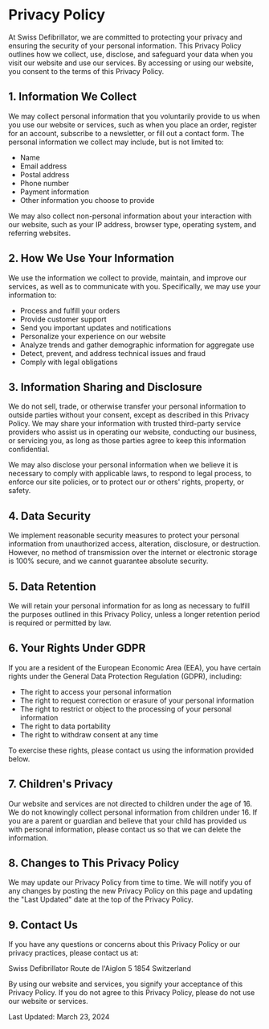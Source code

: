 # Privacy Policy

At Swiss Defibrillator, we are committed to protecting your privacy and ensuring the security of your personal information. This Privacy Policy outlines how we collect, use, disclose, and safeguard your data when you visit our website and use our services. By accessing or using our website, you consent to the terms of this Privacy Policy.

## 1. Information We Collect

We may collect personal information that you voluntarily provide to us when you use our website or services, such as when you place an order, register for an account, subscribe to a newsletter, or fill out a contact form. The personal information we collect may include, but is not limited to:

- Name
- Email address
- Postal address
- Phone number
- Payment information
- Other information you choose to provide

We may also collect non-personal information about your interaction with our website, such as your IP address, browser type, operating system, and referring websites.

## 2. How We Use Your Information

We use the information we collect to provide, maintain, and improve our services, as well as to communicate with you. Specifically, we may use your information to:

- Process and fulfill your orders
- Provide customer support
- Send you important updates and notifications
- Personalize your experience on our website
- Analyze trends and gather demographic information for aggregate use
- Detect, prevent, and address technical issues and fraud
- Comply with legal obligations

## 3. Information Sharing and Disclosure

We do not sell, trade, or otherwise transfer your personal information to outside parties without your consent, except as described in this Privacy Policy. We may share your information with trusted third-party service providers who assist us in operating our website, conducting our business, or servicing you, as long as those parties agree to keep this information confidential.

We may also disclose your personal information when we believe it is necessary to comply with applicable laws, to respond to legal process, to enforce our site policies, or to protect our or others' rights, property, or safety.

## 4. Data Security

We implement reasonable security measures to protect your personal information from unauthorized access, alteration, disclosure, or destruction. However, no method of transmission over the internet or electronic storage is 100% secure, and we cannot guarantee absolute security.

## 5. Data Retention

We will retain your personal information for as long as necessary to fulfill the purposes outlined in this Privacy Policy, unless a longer retention period is required or permitted by law.

## 6. Your Rights Under GDPR

If you are a resident of the European Economic Area (EEA), you have certain rights under the General Data Protection Regulation (GDPR), including:

- The right to access your personal information
- The right to request correction or erasure of your personal information
- The right to restrict or object to the processing of your personal information
- The right to data portability
- The right to withdraw consent at any time

To exercise these rights, please contact us using the information provided below.

## 7. Children's Privacy

Our website and services are not directed to children under the age of 16. We do not knowingly collect personal information from children under 16. If you are a parent or guardian and believe that your child has provided us with personal information, please contact us so that we can delete the information.

## 8. Changes to This Privacy Policy

We may update our Privacy Policy from time to time. We will notify you of any changes by posting the new Privacy Policy on this page and updating the "Last Updated" date at the top of the Privacy Policy.

## 9. Contact Us

If you have any questions or concerns about this Privacy Policy or our privacy practices, please contact us at:

Swiss Defibrillator
Route de l'Aiglon 5
1854 Switzerland

By using our website and services, you signify your acceptance of this Privacy Policy. If you do not agree to this Privacy Policy, please do not use our website or services.

Last Updated: March 23, 2024